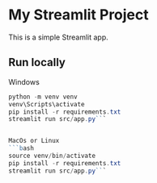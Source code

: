 # My Streamlit Project

This is a simple Streamlit app.

## Run locally

Windows
```powershell
python -m venv venv
venv\Scripts\activate
pip install -r requirements.txt
streamlit run src/app.py```


MacOs or Linux
```bash
source venv/bin/activate
pip install -r requirements.txt
streamlit run src/app.py```
